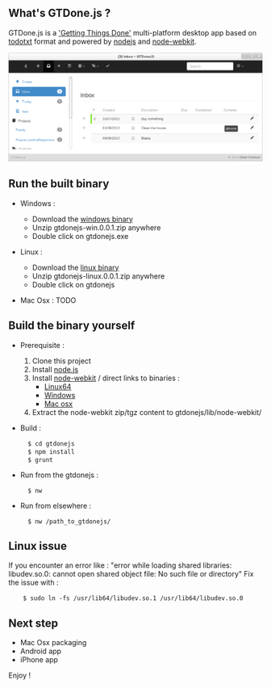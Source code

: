 ## What's GTDone.js ?

GTDone.js is a ['Getting Things Done'](http://en.wikipedia.org/wiki/Getting_Things_Done) multi-platform desktop app based on [todotxt](http://todotxt.com/) format and powered by [nodejs](http://nodejs.org/) and [node-webkit](https://github.com/rogerwang/node-webkit).

![GTDoneJS screenshot](/etc/screenshot.png "GTDoneJS")

## Run the built binary

- Windows :
    - Download the [windows binary](http://gtdonejs.s3.amazonaws.com/gtdonejs-win.0.0.1.zip)
    - Unzip gtdonejs-win.0.0.1.zip anywhere
    - Double click on gtdonejs.exe

- Linux :
    - Download the [linux binary](http://gtdonejs.s3.amazonaws.com/gtdonejs-linux.0.0.1.zip)
    - Unzip gtdonejs-linux.0.0.1.zip anywhere
    - Double click on gtdonejs

- Mac Osx : TODO

## Build the binary yourself

- Prerequisite :
    1. Clone this project
    2. Install [node.js](http://nodejs.org/)
    3. Install [node-webkit](http://github.com/rogerwang/node-webkit) / direct links to binaries :
        - [Linux64](https://s3.amazonaws.com/node-webkit/v0.6.3/node-webkit-v0.6.3-linux-x64.tar.gz)
        - [Windows](https://s3.amazonaws.com/node-webkit/v0.6.3/node-webkit-v0.6.3-win-ia32.zip)
        - [Mac osx](https://s3.amazonaws.com/node-webkit/v0.6.3/node-webkit-v0.6.3-osx-ia32.zip)
    4. Extract the node-webkit zip/tgz content to gtdonejs/lib/node-webkit/
- Build :

        $ cd gtdonejs
        $ npm install
        $ grunt

- Run from the gtdonejs :

        $ nw

- Run from elsewhere :

        $ nw /path_to_gtdonejs/

## Linux issue

If you encounter an error like : "error while loading shared libraries: libudev.so.0: cannot open shared object file: No such file or directory"
Fix the issue with :

        $ sudo ln -fs /usr/lib64/libudev.so.1 /usr/lib64/libudev.so.0

## Next step

- Mac Osx packaging
- Android app
- iPhone app

Enjoy !
